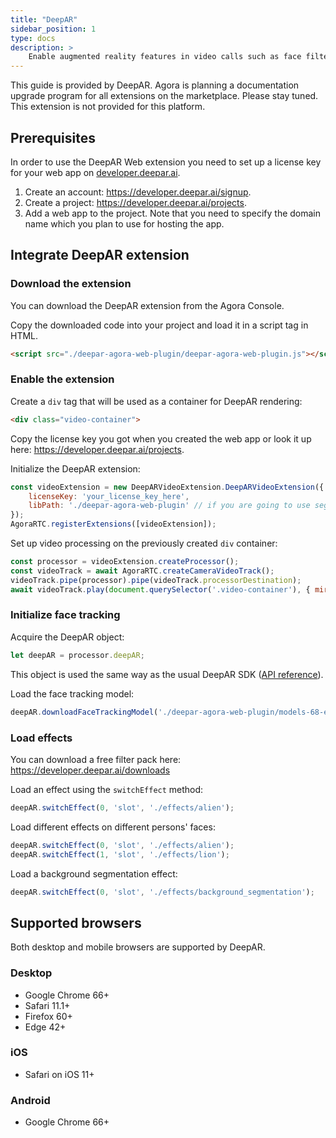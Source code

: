 ```yaml
---
title: "DeepAR"
sidebar_position: 1
type: docs
description: >
    Enable augmented reality features in video calls such as face filters, face touch up filters and virtual backgrounds.
---
```


This guide is provided by DeepAR. Agora is planning a documentation upgrade program for all extensions on the marketplace. Please stay tuned.
<PlatformWrapper notAllowed="web">
This extension is not provided for this platform.
</PlatformWrapper>

<PlatformWrapper platform="web">



## Prerequisites

In order to use the DeepAR Web extension you need to set up a license key for your web app on [developer.deepar.ai](https://developer.deepar.ai).

1. Create an account: https://developer.deepar.ai/signup.
2. Create a project: https://developer.deepar.ai/projects.
3. Add a web app to the project. Note that you need to specify the domain name which you plan to use for hosting the app.

## Integrate DeepAR extension

### Download the extension

You can download the DeepAR extension from the Agora Console.

Copy the downloaded code into your project and load it in a script tag in HTML.

```HTML
<script src="./deepar-agora-web-plugin/deepar-agora-web-plugin.js"></script>
```

### Enable the extension

Create a `div` tag that will be used as a container for DeepAR rendering:

```HTML
<div class="video-container">
```

Copy the license key you got when you created the web app or look it up here: https://developer.deepar.ai/projects.

Initialize the DeepAR extension:

```javascript
const videoExtension = new DeepARVideoExtension.DeepARVideoExtension({
    licenseKey: 'your_license_key_here',
    libPath: './deepar-agora-web-plugin' // if you are going to use segmentation effects, set this path to the folder where segmentation.zip file is located
});
AgoraRTC.registerExtensions([videoExtension]);
```

Set up video processing on the previously created `div` container:

```javascript
const processor = videoExtension.createProcessor();
const videoTrack = await AgoraRTC.createCameraVideoTrack();
videoTrack.pipe(processor).pipe(videoTrack.processorDestination);
await videoTrack.play(document.querySelector('.video-container'), { mirror: false });
```

### Initialize face tracking

Acquire the DeepAR object:

```javascript
let deepAR = processor.deepAR;
```

This object is used the same way as the usual DeepAR SDK ([API reference](https://s3.eu-west-1.amazonaws.com/sdk.developer.deepar.ai/doc/web/index.html)).

Load the face tracking model:

```javascript
deepAR.downloadFaceTrackingModel('./deepar-agora-web-plugin/models-68-extreme.bin');
```

### Load effects

You can download a free filter pack here: https://developer.deepar.ai/downloads

Load an effect using the `switchEffect` method:

```javascript
deepAR.switchEffect(0, 'slot', './effects/alien');
```

Load different effects on different persons' faces:

```javascript
deepAR.switchEffect(0, 'slot', './effects/alien');
deepAR.switchEffect(1, 'slot', './effects/lion');
```

Load a background segmentation effect:

```javascript
deepAR.switchEffect(0, 'slot', './effects/background_segmentation');
```

## Supported browsers

Both desktop and mobile browsers are supported by DeepAR.

### Desktop

- Google Chrome 66+
- Safari 11.1+
- Firefox 60+
- Edge 42+

### iOS

- Safari on iOS 11+

### Android

- Google Chrome 66+

</PlatformWrapper>